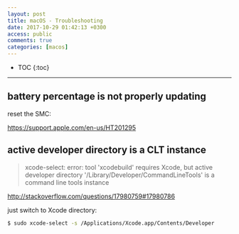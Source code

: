 ```yaml
---
layout: post
title: macOS - Troubleshooting
date: 2017-10-29 01:42:13 +0300
access: public
comments: true
categories: [macos]
---
```


<!-- more -->

* TOC
{:toc}
<hr>

battery percentage is not properly updating
-------------------------------------------

reset the SMC:

<https://support.apple.com/en-us/HT201295>

active developer directory is a CLT instance
--------------------------------------------

> xcode-select: error: tool 'xcodebuild' requires Xcode, but active developer
> directory '/Library/Developer/CommandLineTools' is a command line tools instance

<http://stackoverflow.com/questions/17980759#17980786>

just switch to Xcode directory:

```sh
$ sudo xcode-select -s /Applications/Xcode.app/Contents/Developer
```
